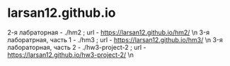 # larsan12.github.io

2-я лабраторная - ./hm2 ; url - https://larsan12.github.io/hm2/ \n
3-я лаборатрная, часть 1 - ./hm3 ; url - https://larsan12.github.io/hm3/ \n
3-я лабораторная, часть 2 - ./hw3-project-2 ; url - https://larsan12.github.io/hw3-project-2/ \n
